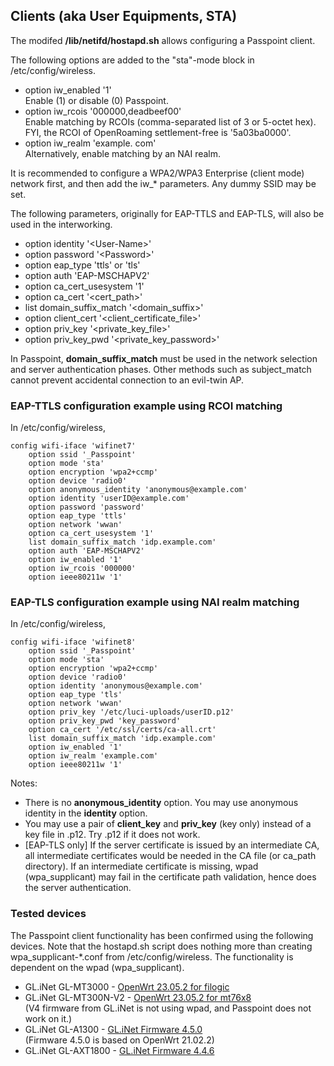 ## Clients (aka User Equipments, STA)

The modifed **/lib/netifd/hostapd.sh** allows configuring a Passpoint client.

The following options are added to the "sta"-mode block in /etc/config/wireless.
- option iw_enabled '1'  
Enable (1) or disable (0) Passpoint.
- option iw_rcois '000000,deadbeef00'  
Enable matching by RCOIs (comma-separated list of 3 or 5-octet hex).  
FYI, the RCOI of OpenRoaming settlement-free is '5a03ba0000'.
- option iw_realm 'example. com'  
Alternatively, enable matching by an NAI realm.

It is recommended to configure a WPA2/WPA3 Enterprise (client mode) network first,
and then add the iw_* parameters. Any dummy SSID may be set.

The following parameters, originally for EAP-TTLS and EAP-TLS, will also be used in the interworking.
- option identity '\<User-Name\>'
- option password '\<Password\>'
- option eap_type 'ttls' or 'tls'
- option auth 'EAP-MSCHAPV2'
- option ca_cert_usesystem '1'
- option ca_cert '\<cert_path\>'
- list domain_suffix_match '\<domain_suffix\>'
- option client_cert '\<client_certificate_file\>'
- option priv_key '\<private_key_file\>'
- option priv_key_pwd '\<private_key_password\>'

In Passpoint, **domain_suffix_match** must be used in the network selection and server authentication phases.
Other methods such as subject_match cannot prevent accidental connection to an evil-twin AP.

### EAP-TTLS configuration example using RCOI matching

In /etc/config/wireless,
```
config wifi-iface 'wifinet7'
	option ssid '_Passpoint'
	option mode 'sta'
	option encryption 'wpa2+ccmp'
	option device 'radio0'
	option anonymous_identity 'anonymous@example.com'
	option identity 'userID@example.com'
	option password 'password'
	option eap_type 'ttls'
	option network 'wwan'
	option ca_cert_usesystem '1'
	list domain_suffix_match 'idp.example.com'
	option auth 'EAP-MSCHAPV2'
	option iw_enabled '1'
	option iw_rcois '000000'
	option ieee80211w '1'
```


### EAP-TLS configuration example using NAI realm matching

In /etc/config/wireless,
```
config wifi-iface 'wifinet8'
	option ssid '_Passpoint'
	option mode 'sta'
	option encryption 'wpa2+ccmp'
	option device 'radio0'
	option identity 'anonymous@example.com'
	option eap_type 'tls'
	option network 'wwan'
	option priv_key '/etc/luci-uploads/userID.p12'
	option priv_key_pwd 'key_password'
	option ca_cert '/etc/ssl/certs/ca-all.crt'
	list domain_suffix_match 'idp.example.com'
	option iw_enabled '1'
	option iw_realm 'example.com'
	option ieee80211w '1'
```
Notes:  
- There is no **anonymous_identity** option. You may use anonymous identity in the **identity** option.
- You may use a pair of **client_key** and **priv_key** (key only) instead of a key file in .p12. Try .p12 if it does not work.
- \[EAP-TLS only\] If the server certificate is issued by an intermediate CA, all intermediate certificates would be needed in the CA file (or ca_path directory). If an intermediate certificate is missing, wpad (wpa_supplicant) may fail in the certificate path validation, hence does the server authentication.

### Tested devices
The Passpoint client functionality has been confirmed using the following devices.
Note that the hostapd.sh script does nothing more than creating wpa_supplicant-*.conf from /etc/config/wireless.
The functionality is dependent on the wpad (wpa_supplicant).

- GL.iNet GL-MT3000 - [OpenWrt 23.05.2 for filogic](https://downloads.openwrt.org/releases/23.05.2/targets/mediatek/filogic/)
- GL.iNet GL-MT300N-V2 - [OpenWrt 23.05.2 for mt76x8](https://downloads.openwrt.org/releases/23.05.2/targets/ramips/mt76x8/)  
 (V4 firmware from GL.iNet is not using wpad, and Passpoint does not work on it.)
- GL.iNet GL-A1300 - [GL.iNet Firmware 4.5.0](https://dl.gl-inet.com/router/a1300/)  
 (Firmware 4.5.0 is based on OpenWrt 21.02.2)
- GL.iNet GL-AXT1800 - [GL.iNet Firmware 4.4.6](https://dl.gl-inet.com/router/axt1800/)  
 
